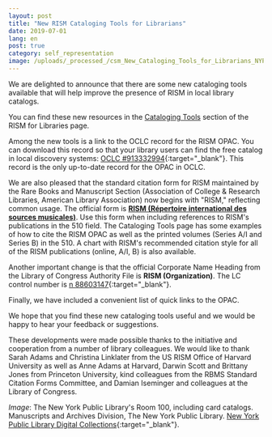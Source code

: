 ```yaml
---
layout: post
title: "New RISM Cataloging Tools for Librarians"
date: 2019-07-01
lang: en
post: true
category: self_representation
image: /uploads/_processed_/csm_New_Cataloging_Tools_for_Librarians_NYPL_f4112beb94.jpg
---
```



We are delighted to announce that there are some new cataloging tools available that will help improve the presence of RISM in local library catalogs.

You can find these new resources in the [Cataloging Tools](/organization/rism-for-libraries.html#c3947) section of the RISM for Libraries page.

Among the new tools is a link to the OCLC record for the RISM OPAC. You can download this record so that your library users can find the free catalog in local discovery systems: [OCLC #913332994](http://www.worldcat.org/oclc/913332994){:target="_blank"}. This record is the only up-to-date record for the OPAC in OCLC.

We are also pleased that the standard citation form for RISM maintained by the Rare Books and Manuscript Section (Association of College & Research Libraries, American Library Association) now begins with "RISM," reflecting common usage. The official form is [**RISM (Répertoire international des sources musicales)**](https://rbms.info/scf/?scf_entries=rism-repertoire-international-des-sources-musicales). Use this form when including references to RISM's publications in the 510 field. The Cataloging Tools page has some examples of how to cite the RISM OPAC as well as the printed volumes (Series A/I and Series B) in the 510. A chart with RISM's recommended citation style for all of the RISM publications (online, A/I, B) is also available.

Another important change is that the official Corporate Name Heading from the Library of Congress Authority File is **RISM (Organization)**. The LC control number is [n 88603147](https://lccn.loc.gov/n88603147){:target="_blank"}.

Finally, we have included a convenient list of quick links to the OPAC.

We hope that you find these new cataloging tools useful and we would be happy to hear your feedback or suggestions.

These developments were made possible thanks to the initiative and cooperation from a number of library colleagues. We would like to thank Sarah Adams and Christina Linklater from the US RISM Office of Harvard University as well as Anne Adams at Harvard, Darwin Scott and Brittany Jones from Princeton University, kind colleagues from the RBMS Standard Citation Forms Committee, and Damian Iseminger and colleagues at the Library of Congress.

_Image_: The New York Public Library's Room 100, including card catalogs. Manuscripts and Archives Division, The New York Public Library. [New York Public Library Digital Collections](http://digitalcollections.nypl.org/items/510d47dd-eb76-a3d9-e040-e00a18064a99){:target="_blank"}.

<script type="text/javascript">var switchTo5x=true;</script><script type="text/javascript" src="http://w.sharethis.com/button/buttons.js"></script><script type="text/javascript">stLight.options({publisher: "9b601438-1ce1-49d8-bfd7-9cff5df54c17", doNotHash: false, doNotCopy: false, hashAddressBar: false});</script>